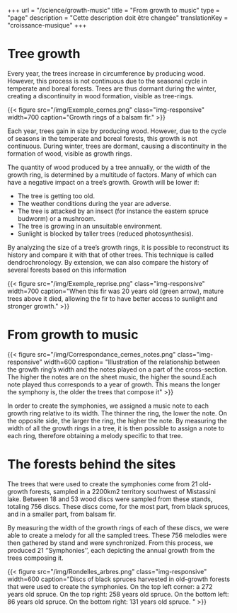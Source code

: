 +++
url =  "/science/growth-music"
title = "From growth to music"
type = "page"
description =  "Cette description doit être changée"
translationKey = "croissance-musique"
+++

# Tree growth

Every year, the trees increase in circumference by producing wood. However, this process is not continuous due to the seasonal cycle in temperate and boreal forests. Trees are thus dormant during the winter, creating a discontinuity in wood formation, visible as tree-rings.

{{< figure src="/img/Exemple_cernes.png" class="img-responsive" width=700 caption="Growth rings of a balsam fir." >}}

Each year, trees gain in size by producing wood. However, due to the cycle of seasons in the temperate and boreal forests, this growth is not continuous. During winter, trees are dormant, causing a discontinuity in the formation of wood, visible as growth rings.

The quantity of wood produced by a tree annually, or the width of the growth ring, is determined by a multitude of factors. Many of which can have a negative impact on a tree’s growth. Growth will be lower if:
- The tree is getting too old.
- The weather conditions during the year are adverse. 
- The tree is attacked by an insect (for instance the eastern spruce budworm) or a mushroom.
- The tree is growing in an unsuitable environment. 
- Sunlight is blocked by taller trees (reduced photosynthesis).


By analyzing the size of a tree’s growth rings, it is possible to reconstruct its history and compare it with that of other trees. This technique is called dendrochronology. By extension, we can also compare the history of several forests based on this information



{{< figure src="/img/Exemple_reprise.png" class="img-responsive" width=700 caption="When this fir was 20 years old (green arrow), mature trees above it died, allowing the fir to have better access to sunlight and stronger growth." >}}


# From growth to music

{{< figure src="/img/Correspondance_cernes_notes.png" class="img-responsive" width=600 caption= "Illustration of the relationship between the growth ring’s width and the notes played on a part of the cross-section. The higher the notes are on the sheet music, the higher the sound.Each note played thus corresponds to a year of growth. This means the longer the symphony is, the older the trees that compose it" >}}

In order to create the symphonies, we assigned a music note to each growth ring relative to its width. The thinner the ring, the lower the note.  On the opposite side, the larger the ring, the higher the note. By measuring the width of all the growth rings in a tree, it is then possible to assign a note to each ring, therefore obtaining a melody specific to that tree.

# The forests behind the sites

The trees that were used to create the symphonies come from 21 old-growth forests, sampled in a 2200km2 territory southwest of Mistassini lake.
Between 18 and 53 wood discs were sampled from these stands, totaling 756 discs. These discs come, for the most part, from black spruces, and in a smaller part, from balsam fir. 

By measuring the width of the growth rings of each of these discs, we were able to create a melody for all the sampled trees. These 756 melodies were then gathered by stand and were synchronized. From this process, we produced 21 ‘’Symphonies’’, each depicting the annual growth from the trees composing it.

{{< figure src="/img/Rondelles_arbres.png" class="img-responsive" width=600 caption="Discs of black spruces harvested in old-growth forests that were used to create the symphonies. On the top left corner: a 272 years old spruce. On the top right:  258 years old spruce. On the bottom left: 86 years old spruce. On the bottom right: 131 years old spruce. " >}}


